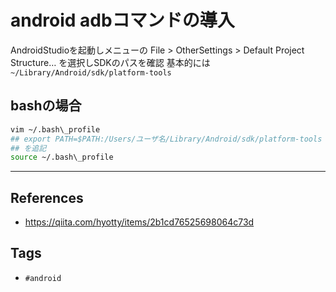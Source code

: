 # android adbコマンドの導入
AndroidStudioを起動しメニューの
File > OtherSettings > Default Project Structure… を選択しSDKのパスを確認
基本的には`~/Library/Android/sdk/platform-tools`

## bashの場合
```sh
vim ~/.bash\_profile
## export PATH=$PATH:/Users/ユーザ名/Library/Android/sdk/platform-tools
## を追記
source ~/.bash\_profile
```

---
## References
- https://qiita.com/hyotty/items/2b1cd76525698064c73d

## Tags
- `#android` 